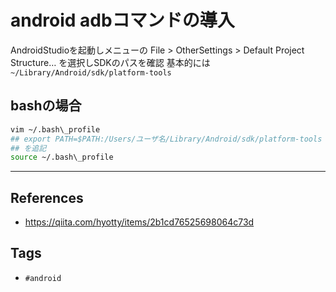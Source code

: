 # android adbコマンドの導入
AndroidStudioを起動しメニューの
File > OtherSettings > Default Project Structure… を選択しSDKのパスを確認
基本的には`~/Library/Android/sdk/platform-tools`

## bashの場合
```sh
vim ~/.bash\_profile
## export PATH=$PATH:/Users/ユーザ名/Library/Android/sdk/platform-tools
## を追記
source ~/.bash\_profile
```

---
## References
- https://qiita.com/hyotty/items/2b1cd76525698064c73d

## Tags
- `#android` 